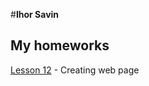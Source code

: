 #**Ihor Savin**
## My homeworks  
[Lesson 12](https://github.com/savinigoron/savinigoron.github.io/tree/master/Lesson12 ) - Creating web page
